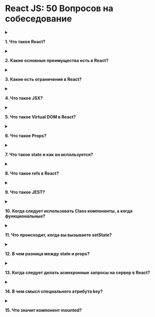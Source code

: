 # React JS: 50 Вопросов на собеседование

<details>
<summary>

**1. Что такое React?**

</summary>

- React - JavaScript фронтенд библиотека, разработанная Facebook в 2011
- В ядре - компонентный подход, позволяющий создавать переиспользуемые UI
  блоки
- Служит, для создания сложных интерактивных UI для web и мобильной
разработки
</details>

<details>
<summary>

**2. Какие основные преимущества есть в React?**

</summary>

- Увеличивает производительность отрисовки приложений
- Может использоваться и на клиенте и на сервере
- Из-за JSX читаемость кода увеличивается
- Легко интегрировать с другими фреймворками
- Легко писать unit тесты
</details>

<details>
<summary>

**3. Какие есть ограничения в React?**

</summary>

- React - всего лишь библиотека
- Требуется некоторое время на освоение
- Может быть немного сложным для начинающих
- Код по-началу может выглядеть сложным из-за инфраструктуры и JSX
</details>

<details>
<summary>

**4. Что такое JSX?**

</summary>

JSX - ярлык для JavaScript XML. Это специальный синтаксис, который расширяетJavaScript возможностью писать HTML внутри Это позволяет интегрировать шаблоны компонентов прямо в JavaScript, что делает разработку проще
</details>

<details>
<summary>

**5.  Что такое Virtual DOM в React?**

</summary>

Virtual DOM - легковесный JavaScript объект, который представляет копию реального DOM дерева. Нужен для оптимизации взаимодействия с DOM
</details>

<details>
<summary>

**6. Что такое Props?**

</summary>

Сокращенно от Properties. Входящие свойства в компонент. Они только для чтения иих нельзя менять. Всегда идут от родителя к ребенку.
</details>

<details>
<summary>

**7. Что такое state и как он используется?**

</summary>

Обычный объект - источник данных. Содержит информацию по поведению и состоянию интерфейса. Можно мутировать
</details>

<details>
<summary>

**8. Что такое refs в React?**

</summary>

Сокращенно от References. Специальный атрибут, позволяющий получить доступ до конкретного DOM элемента

**Нужен для:**
- Вызова анимаций
- Для задания фокуса или выделения текста
- Взаимодействия со сторонними библиотеками

</details>

<details>
<summary>

**9. Что такое JEST?**

</summary>

JavaScript фреймворк, для юнит тестирования на основе Jasmine. Разработал Facebook. Очень удобен именно для React

</details>

<details>
<summary>

**10. Когда следует использовать Class компоненты, а когда функциональные?**

</summary>

Если нужны жизненные этапы компонента - используем class компоненты. Иначе для оптимизации лучше функциональные

</details>

<details>
<summary>

**11. Что происходит, когда вы вызываете setState?**

</summary>

Вначале React соединяет объект стейта с измененными полями. На основе нового состояния строит новое дерево React элементов и выясняет, какие именно части приложения должны быть изменены.

Это нужно для наиболее производительного обновления интерфейса

</details>

<details>
<summary>

**12.  В чем разница между state и props?**

</summary>

**state** - структура данных, необходимая для изменения и отслеживания пользовательских действий

**props** - набор конфигурации, поступающий от родительского элемента. Их нельзя изменять

</details>

<details>
<summary>

**13. Когда следует делать асинхронные запросы на сервер в React?**

</summary>

Для этого служит метод **componentDidMount**

Или **useEffect** с пустым набором зависимостей

</details>

<details>
<summary>

**14. В чем смысл специального атрибута key?**

</summary>

Атрибут позволяет React понимать, какие именно элементы в списке были модифицированы или удалены, что увеличивает производительность рендеринга.

Лучше всего использовать уникальные значения, такие как ID. Индексы использовать не рекомендуется

</details>

<details>
<summary>

**15. Что значит компонент mounted?**

</summary>

Шаблон компонента соединен с DOM деревом

</details>
